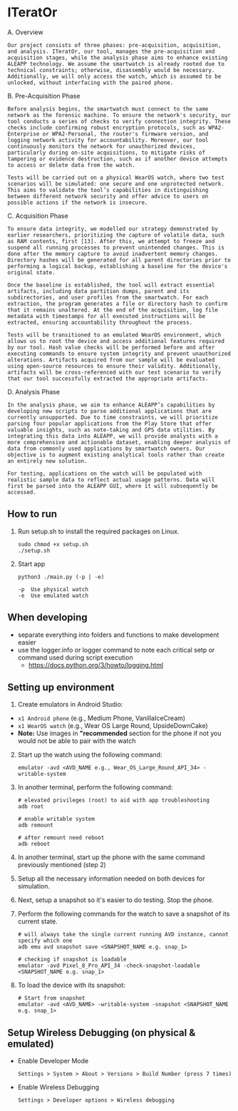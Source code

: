 # ITeratOr
A.	Overview

    Our project consists of three phases: pre-acquisition, acquisition, and analysis. ITeratOr, our tool, manages the pre-acquisition and acquisition stages, while the analysis phase aims to enhance existing ALEAPP technology. We assume the smartwatch is already rooted due to technical constraints; otherwise, disassembly would be necessary. Additionally, we will only access the watch, which is assumed to be unlocked, without interfacing with the paired phone.

B.	Pre-Acquisition Phase

    Before analysis begins, the smartwatch must connect to the same network as the forensic machine. To ensure the network's security, our tool conducts a series of checks to verify connection integrity. These checks include confirming robust encryption protocols, such as WPA2-Enterprise or WPA2-Personal, the router's firmware version, and logging network activity for accountability. Moreover, our tool continuously monitors the network for unauthorized devices, particularly during on-site acquisitions, to mitigate risks of tampering or evidence destruction, such as if another device attempts to access or delete data from the watch.

    Tests will be carried out on a physical WearOS watch, where two test scenarios will be simulated: one secure and one unprotected network. This aims to validate the tool’s capabilities in distinguishing between different network security and offer advice to users on possible actions if the network is insecure.

C.	Acquisition Phase

    To ensure data integrity, we modelled our strategy demonstrated by earlier researchers, prioritizing the capture of volatile data, such as RAM contents, first [13]. After this, we attempt to freeze and suspend all running processes to prevent unintended changes. This is done after the memory capture to avoid inadvertent memory changes. Directory hashes will be generated for all parent directories prior to performing a logical backup, establishing a baseline for the device's original state.

    Once the baseline is established, the tool will extract essential artifacts, including data partition dumps, parent and its subdirectories, and user profiles from the smartwatch. For each extraction, the program generates a file or directory hash to confirm that it remains unaltered. At the end of the acquisition, log file metadata with timestamps for all executed instructions will be extracted, ensuring accountability throughout the process.

    Tests will be transitioned to an emulated WearOS environment, which allows us to root the device and access additional features required by our tool. Hash value checks will be performed before and after executing commands to ensure system integrity and prevent unauthorized alterations. Artifacts acquired from our sample will be evaluated using open-source resources to ensure their validity. Additionally, artifacts will be cross-referenced with our test scenario to verify that our tool successfully extracted the appropriate artifacts.

D.	Analysis Phase

    In the analysis phase, we aim to enhance ALEAPP’s capabilities by developing new scripts to parse additional applications that are currently unsupported. Due to time constraints, we will prioritize parsing four popular applications from the Play Store that offer valuable insights, such as note-taking and GPS data utilities. By integrating this data into ALEAPP, we will provide analysts with a more comprehensive and actionable dataset, enabling deeper analysis of data from commonly used applications by smartwatch owners. Our objective is to augment existing analytical tools rather than create an entirely new solution.
    
    For testing, applications on the watch will be populated with realistic sample data to reflect actual usage patterns. Data will first be parsed into the ALEAPP GUI, where it will subsequently be accessed.


## How to run

1. Run setup.sh to install the required packages on Linux.

    ```
    sudo chmod +x setup.sh
    ./setup.sh
    ```

2. Start app

    ```
    python3 ./main.py (-p | -e)
    
    -p  Use physical watch
    -e  Use emulated watch

## When developing
- separate everything into folders and functions to make development easier
- use the logger.info or logger command to note each critical setp or command used during script execution
    - https://docs.python.org/3/howto/logging.html

## Setting up environment
1. Create emulators in Android Studio:
- `x1 Android phone` (e.g., Medium Phone, VanillaIceCream)
- `x1 WearOS watch` (e.g., Wear OS Large Round, UpsideDownCake)
- <b>Note:</b> Use images in <b>"recommended</b> section for the phone if not you would not be able to pair with the watch

2. Start up the watch using the following command:
    ```
    emulator -avd <AVD_NAME e.g., Wear_OS_Large_Round_API_34> -writable-system
    ```

3. In another terminal, perform the following command:
    ```
    # elevated privileges (root) to aid with app troubleshooting
    adb root

    # enable writable system
    adb remount
    
    # after remount need reboot
    adb reboot
    ```

4. In another terminal, start up the phone with the same command previously mentioned (step 2)

5. Setup all the necessary information needed on both devices for simulation.

6. Next, setup a snapshot so it's easier to do testing. Stop the phone.

7. Perform the following commands for the watch to save a snapshot of its current state.
    ```
    # will always take the single current running AVD instance, cannot specify which one
    adb emu avd snapshot save <SNAPSHOT_NAME e.g. snap_1>

    # checking if snapshot is loadable
    emulator -avd Pixel_8_Pro_API_34 -check-snapshot-loadable <SNAPSHOT_NAME e.g. snap_1>
    ```
8. To load the device with its snapshot:
    ```
    # Start from snapshot
    emulator -avd <AVD_NAME> -writable-system -snapshot <SNAPSHOT_NAME e.g. snap_1>
    ```

## Setup Wireless Debugging (on physical & emulated) 
- Enable Developer Mode
    ```
    Settings > System > About > Versions > Build Number (press 7 times)
    ```
- Enable Wireless Debugging
    ```
    Settings > Developer options > Wireless debugging 
    ```